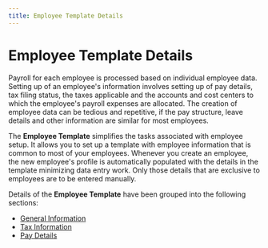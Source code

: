```yaml
---
title: Employee Template Details
---
```


# Employee Template Details


Payroll for each employee is processed based on individual employee  data. Setting up of an employee's information involves setting up of pay  details, tax filing status, the taxes applicable and the accounts and  cost centers to which the employee's payroll expenses are allocated. The  creation of employee data can be tedious and repetitive, if the pay structure,  leave details and other information are similar for most employees.


The **Employee Template** simplifies  the tasks associated with employee setup. It allows you to set up a template  with employee information that is common to most of your employees. Whenever  you create an employee, the new employee's profile is automatically populated  with the details in the template minimizing data entry work. Only those  details that are exclusive to employees are to be entered manually.


Details of the **Employee Template**  have been grouped into the following sections:

- [General  Information]({{site.prl_baseurl}}/setup/the-employee-template/employee_template_general.html)
- [Tax  Information]({{site.prl_baseurl}}/setup/the-employee-template/tax_information_1.html)
- [Pay  Details]({{site.prl_baseurl}}/misc/pay_details.html)

